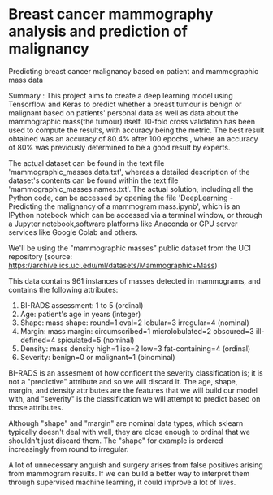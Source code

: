 # Breast cancer mammography analysis and prediction of malignancy
Predicting breast cancer malignancy based on patient and mammographic mass data

Summary : This project aims to create a deep learning model using Tensorflow and Keras to predict whether a breast tumour is benign or malignant based on patients' personal data as well as data about the mammographic mass(the tumour) itself.
10-fold cross validation has been used to compute the results, with accuracy being the metric. The best result obtained was an accuracy of 80.4% after 100 epochs , where an accuracy of 80% was previously determined to be a good result by experts.

The actual dataset can be found in the text file 'mammographic_masses.data.txt', whereas a detailed description of the dataset's contents can be found within the text file 'mammographic_masses.names.txt'. The actual solution, including all the Python code, can be accessed by opening the file 'DeepLearning - Predicting the malignancy of a mammogram mass.ipynb', which is an IPython notebook which can be accessed via a terminal window, or through a Jupyter notebook,software platforms like Anaconda or GPU server services like Google Colab and others.

We'll be using the "mammographic masses" public dataset from the UCI repository (source: https://archive.ics.uci.edu/ml/datasets/Mammographic+Mass)

This data contains 961 instances of masses detected in mammograms, and contains the following attributes:

   1. BI-RADS assessment: 1 to 5 (ordinal)  
   2. Age: patient's age in years (integer)
   3. Shape: mass shape: round=1 oval=2 lobular=3 irregular=4 (nominal)
   4. Margin: mass margin: circumscribed=1 microlobulated=2 obscured=3 ill-defined=4 spiculated=5 (nominal)
   5. Density: mass density high=1 iso=2 low=3 fat-containing=4 (ordinal)
   6. Severity: benign=0 or malignant=1 (binominal)
   
BI-RADS is an assesment of how confident the severity classification is; it is not a "predictive" attribute and so we will discard it. The age, shape, margin, and density attributes are the features that we will build our model with, and "severity" is the classification we will attempt to predict based on those attributes.

Although "shape" and "margin" are nominal data types, which sklearn typically doesn't deal with well, they are close enough to ordinal that we shouldn't just discard them. The "shape" for example is ordered increasingly from round to irregular.

A lot of unnecessary anguish and surgery arises from false positives arising from mammogram results. If we can build a better way to interpret them through supervised machine learning, it could improve a lot of lives.
